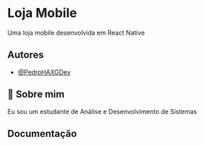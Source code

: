 
# Loja Mobile

Uma loja mobile desenvolvida em React Native




## Autores

- [@PedroHAXGDev](https://www.github.com/PedroHAXGDev)




## 🚀 Sobre mim
Eu sou um estudante de Análise e Desenvolvimento de Sistemas




## Documentação



